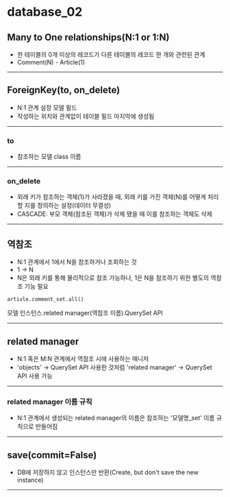 # database_02

## Many to One relationships(N:1 or 1:N)
* 한 테이블의 0개 이상의 레코드가 다른 테이블의 레코드 한 개와 관련된 관계
* Comment(N) - Article(1)

---

## ForeignKey(to, on_delete)
* N:1 관계 설정 모델 필드
* 작성하는 위치와 관계없이 테이블 필드 마지막에 생성됨

---

### to
* 참조하는 모델 class 이름

---

### on_delete
* 외래 키가 참조하는 객체(1)가 사라졌을 때, 외래 키를 가진 객체(N)를 어떻게 처리할 지를 정의하는 설정(데이터 무결성)
* CASCADE: 부모 객체(참조된 객체)가 삭제 됐을 때 이를 참조하는 객체도 삭제

---

## 역참조
* N:1 관계에서 1에서 N을 참조하거나 조회하는 것
* 1 -> N
* N은 외래 키를 통해 물리적으로 참조 가능하나, 1은 N을 참조하기 위한 별도의 역참조 기능 필요
```
artivle.comment_set.all()
```
모델 인스턴스.related manager(역참조 이름).QuerySet API

---

## related manager
* N:1 혹은 M:N 관계에서 역참조 시에 사용하는 매니저
* 'objects' -> QuerySet API 사용한 것처럼 'related manager' -> QuerySet API 사용 가능

---

### related manager 이름 규칙
* N:1 관계에서 생성되는 related manager의 이름은 참조하는 '모델명_set' 이름 규칙으로 만들어짐

---

## save(commit=False)
* DB에 저장하지 않고 인스턴스만 반환(Create, but don't save the new instance)

---